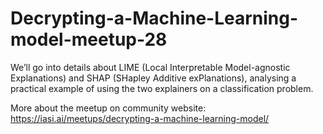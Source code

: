 # Decrypting-a-Machine-Learning-model-meetup-28
We’ll go into details about LIME (Local Interpretable Model-agnostic Explanations) and SHAP (SHapley Additive exPlanations), analysing a practical example of using the two explainers on a classification problem.

More about the meetup on community website:
https://iasi.ai/meetups/decrypting-a-machine-learning-model/
